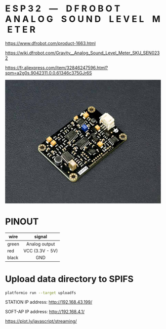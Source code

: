 
# E S P 3 2    —    D F R O B O T    A N A L O G    S O U N D    L E V E L    M E T E R

<https://www.dfrobot.com/product-1663.html>

<https://wiki.dfrobot.com/Gravity__Analog_Sound_Level_Meter_SKU_SEN0232>

<https://fr.aliexpress.com/item/32846247596.html?spm=a2g0s.9042311.0.0.61346c375GJr6S>


<p align="center">
<img height=400px src="./images/dfrobot_analog_sound_level_meter.jpg" alt="dfrobot analog sound level meter" />
</p>


# PINOUT

| wire  |     signal      |
| ----- | :-------------: |
| green |  Analog output  |
| red   | VCC (3.3V - 5V) |
| black |       GND       |


# Upload data directory to SPIFS

```bash
platformio run --target uploadfs
```



STATION IP address:
http://192.168.43.199/

SOFT-AP IP address:
http://192.168.4.1/



https://plot.ly/javascript/streaming/